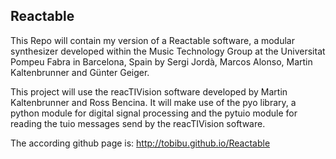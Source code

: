 ## Reactable

This Repo will contain my version of a Reactable software, a modular synthesizer developed within the Music Technology Group at the Universitat Pompeu Fabra in Barcelona, Spain by Sergi Jordà, Marcos Alonso, Martin Kaltenbrunner and Günter Geiger.

This project will use the reacTIVision software developed by Martin Kaltenbrunner and Ross Bencina.
It will make use of the pyo library, a python module for digital signal processing and the pytuio module for reading the tuio messages send by the reacTIVision software.

The according github page is: http://tobibu.github.io/Reactable
